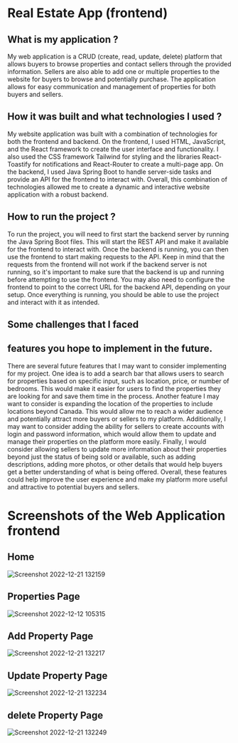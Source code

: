 
# Real Estate App (frontend)

## What is my application ?
My web application is a CRUD (create, read, update, delete) platform that allows buyers to browse properties and contact sellers through the provided information. Sellers are also able to add one or multiple properties to the website for buyers to browse and potentially purchase. The application allows for easy communication and management of properties for both buyers and sellers.

## How it was built and what technologies I used ?
My website application was built with a combination of technologies for both the frontend and backend. On the frontend, I used HTML, JavaScript, and the React framework to create the user interface and functionality. I also used the CSS framework Tailwind for styling and the libraries React-Toastify for notifications and React-Router to create a multi-page app. On the backend, I used Java Spring Boot to handle server-side tasks and provide an API for the frontend to interact with. Overall, this combination of technologies allowed me to create a dynamic and interactive website application with a robust backend.

## How to run the project ?
To run the project, you will need to first start the backend server by running the Java Spring Boot files. This will start the REST API and make it available for the frontend to interact with. Once the backend is running, you can then use the frontend to start making requests to the API. Keep in mind that the requests from the frontend will not work if the backend server is not running, so it's important to make sure that the backend is up and running before attempting to use the frontend. You may also need to configure the frontend to point to the correct URL for the backend API, depending on your setup. Once everything is running, you should be able to use the project and interact with it as intended.

## Some challenges that I faced 

## features you hope to implement in the future.
There are several future features that I may want to consider implementing for my project. One idea is to add a search bar that allows users to search for properties based on specific input, such as location, price, or number of bedrooms. This would make it easier for users to find the properties they are looking for and save them time in the process. Another feature I may want to consider is expanding the location of the properties to include locations beyond Canada. This would allow me to reach a wider audience and potentially attract more buyers or sellers to my platform. Additionally, I may want to consider adding the ability for sellers to create accounts with login and password information, which would allow them to update and manage their properties on the platform more easily. Finally, I would consider allowing sellers to update more information about their properties beyond just the status of being sold or available, such as adding descriptions, adding more photos, or other details that would help buyers get a better understanding of what is being offered. Overall, these features could help improve the user experience and make my platform more useful and attractive to potential buyers and sellers.

# Screenshots of the Web Application frontend

## Home
![Screenshot 2022-12-21 132159](https://user-images.githubusercontent.com/99833243/208980023-50f88d26-11c8-4edf-ac82-e8ec46c199e3.png)

## Properties Page
![Screenshot 2022-12-12 105315](https://user-images.githubusercontent.com/99833243/208979991-0bca2888-e98a-4ddf-b388-0961144bf465.png)

## Add Property Page
![Screenshot 2022-12-21 132217](https://user-images.githubusercontent.com/99833243/208980042-ad5d12d8-6765-4211-84c1-0f3e793dd3e2.png)

## Update Property Page
![Screenshot 2022-12-21 132234](https://user-images.githubusercontent.com/99833243/208980062-72072601-5af4-4010-bc91-9cff4038fddb.png)

## delete Property Page
![Screenshot 2022-12-21 132249](https://user-images.githubusercontent.com/99833243/208980079-bf9865c6-6f1a-4eae-9113-1bcf45260b47.png)
